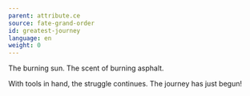 ```yaml
---
parent: attribute.ce
source: fate-grand-order
id: greatest-journey
language: en
weight: 0
---
```


The burning sun.
The scent of burning asphalt.

With tools in hand, the struggle continues.
The journey has just begun!
